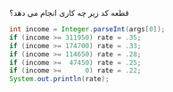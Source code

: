 قطعه کد زیر چه کاری انجام می دهد؟
```java
int income = Integer.parseInt(args[0]);
if (income >= 311950) rate = .35;
if (income >= 174700) rate = .33;
if (income >= 114650) rate = .28;
if (income >=  47450) rate = .25;
if (income >=      0) rate = .22;
System.out.println(rate);
```
